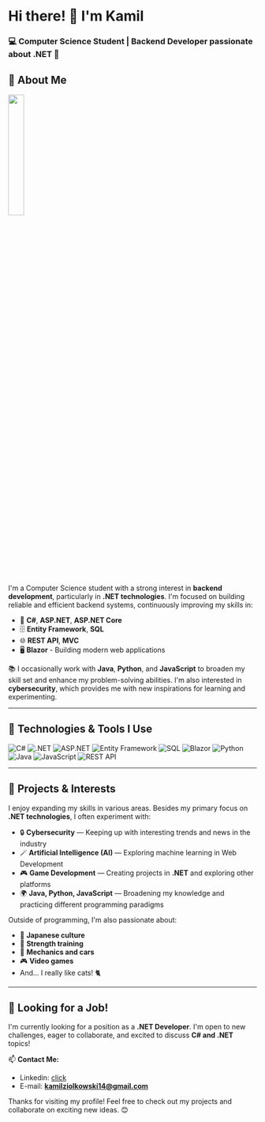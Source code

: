 # Hi there! 👋 I'm Kamil
### 💻 Computer Science Student | Backend Developer passionate about .NET 🌟

## 🧐 About Me


<img src="https://github.com/user-attachments/assets/9cfbd99d-bee0-4722-96ca-fb4301c01475" style="width: 25%;height=25%;"/>

I'm a Computer Science student with a strong interest in **backend development**, particularly in **.NET technologies**. I'm focused on building reliable and efficient backend systems, continuously improving my skills in:

- 💪 **C#**, **ASP.NET**, **ASP.NET Core**
- 🗄️ **Entity Framework**, **SQL**
- 🌐 **REST API**, **MVC**
- 🖥️ **Blazor** - Building modern web applications

📚 I occasionally work with **Java**, **Python**, and **JavaScript** to broaden my skill set and enhance my problem-solving abilities. I'm also interested in **cybersecurity**, which provides me with new inspirations for learning and experimenting.

---




## 🌟 Technologies & Tools I Use
![C#](https://img.shields.io/badge/C%23-239120?style=flat&logo=c-sharp&logoColor=white)
![.NET](https://img.shields.io/badge/.NET-512BD4?style=flat&logo=dotnet&logoColor=white)
![ASP.NET](https://img.shields.io/badge/ASP.NET-5C2D91?style=flat&logo=dot-net&logoColor=white)
![Entity Framework](https://img.shields.io/badge/Entity%20Framework-512BD4?style=flat&logo=dotnet&logoColor=white)
![SQL](https://img.shields.io/badge/SQL-4479A1?style=flat&logo=MySQL&logoColor=white)
![Blazor](https://img.shields.io/badge/Blazor-512BD4?style=flat&logo=blazor&logoColor=white)
![Python](https://img.shields.io/badge/Python-3776AB?style=flat&logo=python&logoColor=white)
![Java](https://img.shields.io/badge/Java-007396?style=flat&logo=java&logoColor=white)
![JavaScript](https://img.shields.io/badge/JavaScript-F7DF1E?style=flat&logo=javascript&logoColor=black)
![REST API](https://img.shields.io/badge/REST-02569B?style=flat&logo=rest-api&logoColor=white)

---

## 🚀 Projects & Interests
I enjoy expanding my skills in various areas. Besides my primary focus on **.NET technologies**, I often experiment with:

- 🔒 **Cybersecurity** — Keeping up with interesting trends and news in the industry
- 🪄 **Artificial Intelligence (AI)** — Exploring machine learning in Web Development
- 🎮 **Game Development** — Creating projects in **.NET** and exploring other platforms
- 🌍 **Java, Python, JavaScript** — Broadening my knowledge and practicing different programming paradigms

Outside of programming, I'm also passionate about:

- 🏯 **Japanese culture**
- 💪 **Strength training**
- 🔧 **Mechanics and cars**
- 🎮 **Video games**
- And... I really like cats! 🐈

---

## 🎯 Looking for a Job!
I'm currently looking for a position as a **.NET Developer**. I'm open to new challenges, eager to collaborate, and excited to discuss **C# and .NET** topics!

📫 **Contact Me:**  
- Linkedin: [click](https://www.linkedin.com/in/kamilziolkowski9)
- E-mail: **kamilziolkowski14@gmail.com**

Thanks for visiting my profile! Feel free to check out my projects and collaborate on exciting new ideas. 😊

